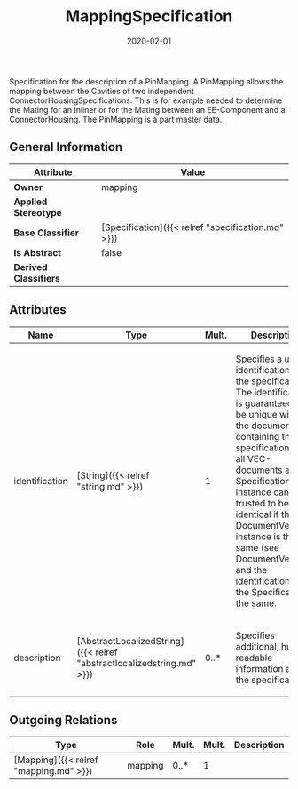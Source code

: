 ﻿---
title: MappingSpecification
toc: false
type: specs
date: "2020-02-01"
draft: false
specification: VEC
version: 1.2.0
documentType: "Recommendation"
elementType: Class
classes:
  - MappingSpecification
menu_name: vec-1.2.0
---
<p> Specification for the description of a PinMapping. A PinMapping allows the mapping between the Cavities of two independent ConnectorHousingSpecifications. This is for example needed to determine the Mating for an Inliner or for the Mating between an EE-Component and a ConnectorHousing. The PinMapping is a part master data.      </p>

## General Information

| Attribute               | Value |
|-------------------------|-------|
| **Owner**               | mapping |
| **Applied Stereotype**  |   |
| **Base Classifier**     | [Specification]({{< relref "specification.md" >}})<br/>  |
| **Is Abstract**         | false |
| **Derived Classifiers** |   |

## Attributes
|  Name  |  Type  |  Mult.  |  Description  |  Owning Classifier  |
|--------|--------|---------|---------------|--------------|
|identification | [String]({{< relref "string.md" >}}) | 1 | <p> Specifies a unique identification of the specification. The identification is guaranteed to be unique within the document containing the specification. For all VEC-documents a Specification-instance can be trusted to be identical if the DocumentVersion-instance is the same (see DocumentVersion) and the identification of the Specification is the same.      </p> | [Specification]({{< relref "specification.md" >}}) |
|description | [AbstractLocalizedString]({{< relref "abstractlocalizedstring.md" >}}) | 0..* | <p> Specifies additional, human readable information about the specification.      </p> | [Specification]({{< relref "specification.md" >}}) |

## Outgoing Relations
|    Type  |   Role   |   Mult.   |   Mult.   |   Description   |
|----------|----------|-----------|-----------|-----------------|
| [Mapping]({{< relref "mapping.md" >}}) | mapping | 0..* | 1 |  |
